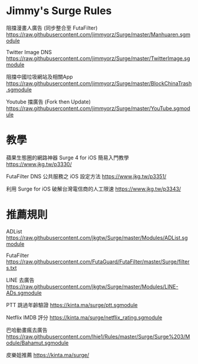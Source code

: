 # Jimmy's Surge Rules

阻擋漫畫人廣告 (同步整合至 FutaFilter)
https://raw.githubusercontent.com/jimmyorz/Surge/master/Manhuaren.sgmodule


Twitter Image DNS
https://raw.githubusercontent.com/jimmyorz/Surge/master/TwitterImage.sgmodule


阻擋中國垃圾網站及相關App
https://raw.githubusercontent.com/jimmyorz/Surge/master/BlockChinaTrash.sgmodule


Youtube 擋廣告 (Fork then Update)
https://raw.githubusercontent.com/jimmyorz/Surge/master/YouTube.sgmodule


# 教學
蘋果生態圈的網路神器 Surge 4 for iOS 簡易入門教學
https://www.jkg.tw/p3330/

FutaFilter DNS 公共服務之 iOS 設定方法
https://www.jkg.tw/p3351/

利用 Surge for iOS 破解台灣電信商的人工限速
https://www.jkg.tw/p3343/


# 推薦規則
ADList
https://raw.githubusercontent.com/jkgtw/Surge/master/Modules/ADList.sgmodule

FutaFilter
https://raw.githubusercontent.com/FutaGuard/FutaFilter/master/Surge/filters.txt

LINE 去廣告
https://raw.githubusercontent.com/jkgtw/Surge/master/Modules/LINE-ADs.sgmodule

PTT 跳過年齡驗證
https://kinta.ma/surge/ptt.sgmodule

Netflix IMDB 評分
https://kinta.ma/surge/netflix_rating.sgmodule

巴哈動畫瘋去廣告
https://raw.githubusercontent.com/lhie1/Rules/master/Surge/Surge%203/Module/Bahamut.sgmodule

皮樂姐推薦
https://kinta.ma/surge/
